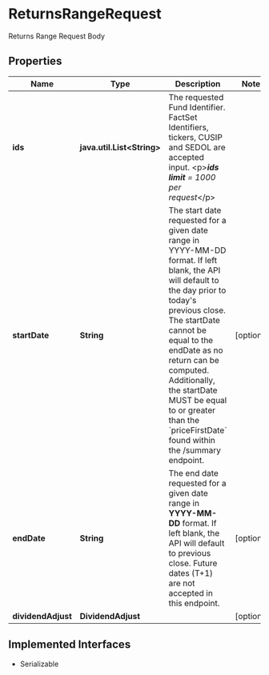 

# ReturnsRangeRequest

Returns Range Request Body

## Properties

Name | Type | Description | Notes
------------ | ------------- | ------------- | -------------
**ids** | **java.util.List&lt;String&gt;** | The requested Fund Identifier. FactSet Identifiers, tickers, CUSIP and SEDOL are accepted input. &lt;p&gt;***ids limit** &#x3D;  1000 per request*&lt;/p&gt;  | 
**startDate** | **String** | The start date requested for a given date range in YYYY-MM-DD format. If left blank, the API will default to the day prior to today&#39;s previous close. The startDate cannot be equal to the endDate as no return can be computed. Additionally, the startDate MUST be equal to or greater than the &#x60;priceFirstDate&#x60; found within the /summary endpoint.  |  [optional]
**endDate** | **String** | The end date requested for a given date range in **YYYY-MM-DD** format. If left blank, the API will default to previous close. Future dates (T+1) are not accepted in this endpoint.  |  [optional]
**dividendAdjust** | **DividendAdjust** |  |  [optional]


## Implemented Interfaces

* Serializable


